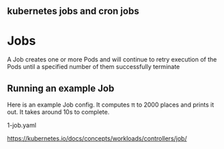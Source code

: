 ## kubernetes jobs and cron jobs


# Jobs

A Job creates one or more Pods and will continue to retry execution of the Pods until a specified number of them successfully terminate



## Running an example Job

Here is an example Job config. It computes π to 2000 places and prints it out. It takes around 10s to complete.

1-job.yaml



https://kubernetes.io/docs/concepts/workloads/controllers/job/
